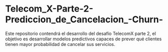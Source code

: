 # Telecom_X-Parte-2-Prediccion_de_Cancelacion_-Churn-
Este repositorio contendrá el desarrollo del desafío TelecomX parte 2, el objetivo es desarrollar modelos predictivos capaces de prever qué clientes tienen mayor probabilidad de cancelar sus servicios.
